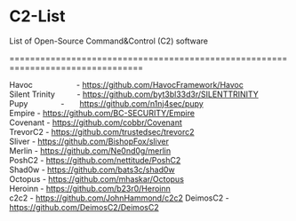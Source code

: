 # C2-List
List of Open-Source Command&amp;Control (C2) software

================================================================================

Havoc&nbsp;&nbsp;&nbsp;&nbsp;&nbsp;&nbsp;&nbsp;&nbsp;&nbsp;&nbsp;&nbsp;&nbsp;&nbsp;&nbsp;&nbsp;&nbsp;&nbsp;&nbsp;&nbsp;&nbsp;- https://github.com/HavocFramework/Havoc<br>
Silent Trinity&nbsp;&nbsp;&nbsp;&nbsp;&nbsp;&nbsp;&nbsp;&nbsp;&nbsp;&nbsp;- https://github.com/byt3bl33d3r/SILENTTRINITY<br>
Pupy&nbsp;&nbsp;&nbsp;&nbsp;&nbsp;&nbsp;&nbsp;&nbsp;&nbsp;&nbsp;&nbsp;&nbsp;&nbsp;&nbsp;&nbsp;-&nbsp;&nbsp;&nbsp;&nbsp;&nbsp;&nbsp; https://github.com/n1nj4sec/pupy<br>
Empire          - https://github.com/BC-SECURITY/Empire<br>
Covenant        - https://github.com/cobbr/Covenant<br>
TrevorC2        - https://github.com/trustedsec/trevorc2<br>
Sliver          - https://github.com/BishopFox/sliver<br>
Merlin          - https://github.com/Ne0nd0g/merlin<br>
PoshC2          - https://github.com/nettitude/PoshC2<br>
Shad0w          - https://github.com/bats3c/shad0w<br>
Octopus         - https://github.com/mhaskar/Octopus<br>
Heroinn         - https://github.com/b23r0/Heroinn<br>
c2c2            - https://github.com/JohnHammond/c2c2
DeimosC2        - https://github.com/DeimosC2/DeimosC2

